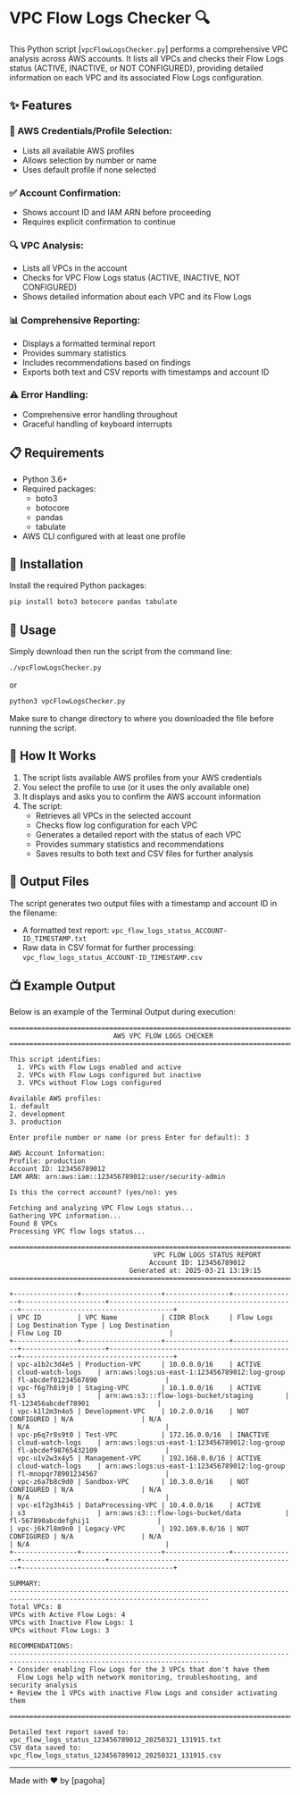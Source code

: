 # VPC Flow Logs Checker 🔍

This Python script [`vpcFlowLogsChecker.py`] performs a comprehensive VPC analysis across AWS accounts. It lists all VPCs and checks their Flow Logs status (ACTIVE, INACTIVE, or NOT CONFIGURED), providing detailed information on each VPC and its associated Flow Logs configuration.

## ✨ Features

### 🔐 AWS Credentials/Profile Selection:
- Lists all available AWS profiles
- Allows selection by number or name
- Uses default profile if none selected

### ✅ Account Confirmation:
- Shows account ID and IAM ARN before proceeding
- Requires explicit confirmation to continue

### 🔍 VPC Analysis:
- Lists all VPCs in the account
- Checks for VPC Flow Logs status (ACTIVE, INACTIVE, NOT CONFIGURED)
- Shows detailed information about each VPC and its Flow Logs

### 📊 Comprehensive Reporting:
- Displays a formatted terminal report
- Provides summary statistics
- Includes recommendations based on findings
- Exports both text and CSV reports with timestamps and account ID

### ⚠️ Error Handling:
- Comprehensive error handling throughout
- Graceful handling of keyboard interrupts

## 📋 Requirements

- Python 3.6+
- Required packages:
  - boto3
  - botocore
  - pandas
  - tabulate
- AWS CLI configured with at least one profile

## 🚀 Installation

Install the required Python packages:

```bash
pip install boto3 botocore pandas tabulate
```

## 📝 Usage

Simply download then run the script from the command line:

```bash
./vpcFlowLogsChecker.py
```
or
```bash
python3 vpcFlowLogsChecker.py
```

Make sure to change directory to where you downloaded the file before running the script.

## 🔄 How It Works

1. The script lists available AWS profiles from your AWS credentials
2. You select the profile to use (or it uses the only available one)
3. It displays and asks you to confirm the AWS account information
4. The script:
   - Retrieves all VPCs in the selected account
   - Checks flow log configuration for each VPC
   - Generates a detailed report with the status of each VPC
   - Provides summary statistics and recommendations
   - Saves results to both text and CSV files for further analysis

## 📂 Output Files

The script generates two output files with a timestamp and account ID in the filename:
- A formatted text report: `vpc_flow_logs_status_ACCOUNT-ID_TIMESTAMP.txt`
- Raw data in CSV format for further processing: `vpc_flow_logs_status_ACCOUNT-ID_TIMESTAMP.csv`

## 📺 Example Output

Below is an example of the Terminal Output during execution:
```
================================================================================
                          AWS VPC FLOW LOGS CHECKER                          
================================================================================

This script identifies:
  1. VPCs with Flow Logs enabled and active
  2. VPCs with Flow Logs configured but inactive
  3. VPCs without Flow Logs configured

Available AWS profiles:
1. default
2. development
3. production

Enter profile number or name (or press Enter for default): 3

AWS Account Information:
Profile: production
Account ID: 123456789012
IAM ARN: arn:aws:iam::123456789012:user/security-admin

Is this the correct account? (yes/no): yes

Fetching and analyzing VPC Flow Logs status...
Gathering VPC information...
Found 8 VPCs
Processing VPC flow logs status...

========================================================================================================
                                    VPC FLOW LOGS STATUS REPORT                                    
                                   Account ID: 123456789012                                   
                              Generated at: 2025-03-21 13:19:15                              
========================================================================================================

+----------------+--------------------+----------------+----------------+---------------------+-----------------------------------------------+--------------------------------------+
| VPC ID         | VPC Name           | CIDR Block     | Flow Logs      | Log Destination Type | Log Destination                              | Flow Log ID                           |
+----------------+--------------------+----------------+----------------+---------------------+-----------------------------------------------+--------------------------------------+
| vpc-a1b2c3d4e5 | Production-VPC     | 10.0.0.0/16    | ACTIVE         | cloud-watch-logs    | arn:aws:logs:us-east-1:123456789012:log-group | fl-abcdef01234567890                 |
| vpc-f6g7h8i9j0 | Staging-VPC        | 10.1.0.0/16    | ACTIVE         | s3                  | arn:aws:s3:::flow-logs-bucket/staging        | fl-123456abcdef78901                 |
| vpc-k1l2m3n4o5 | Development-VPC    | 10.2.0.0/16    | NOT CONFIGURED | N/A                 | N/A                                           | N/A                                  |
| vpc-p6q7r8s9t0 | Test-VPC           | 172.16.0.0/16  | INACTIVE       | cloud-watch-logs    | arn:aws:logs:us-east-1:123456789012:log-group | fl-abcdef98765432109                 |
| vpc-u1v2w3x4y5 | Management-VPC     | 192.168.0.0/16 | ACTIVE         | cloud-watch-logs    | arn:aws:logs:us-east-1:123456789012:log-group | fl-mnopqr78901234567                 |
| vpc-z6a7b8c9d0 | Sandbox-VPC        | 10.3.0.0/16    | NOT CONFIGURED | N/A                 | N/A                                           | N/A                                  |
| vpc-e1f2g3h4i5 | DataProcessing-VPC | 10.4.0.0/16    | ACTIVE         | s3                  | arn:aws:s3:::flow-logs-bucket/data           | fl-567890abcdefghij1                 |
| vpc-j6k7l8m9n0 | Legacy-VPC         | 192.169.0.0/16 | NOT CONFIGURED | N/A                 | N/A                                           | N/A                                  |
+----------------+--------------------+----------------+----------------+---------------------+-----------------------------------------------+--------------------------------------+

SUMMARY:
------------------------------------------------------------------------------------------------------------------------
Total VPCs: 8
VPCs with Active Flow Logs: 4
VPCs with Inactive Flow Logs: 1
VPCs without Flow Logs: 3

RECOMMENDATIONS:
------------------------------------------------------------------------------------------------------------------------
• Consider enabling Flow Logs for the 3 VPCs that don't have them
  Flow Logs help with network monitoring, troubleshooting, and security analysis
• Review the 1 VPCs with inactive Flow Logs and consider activating them

========================================================================================================

Detailed text report saved to: vpc_flow_logs_status_123456789012_20250321_131915.txt
CSV data saved to: vpc_flow_logs_status_123456789012_20250321_131915.csv
```

---

Made with ❤️ by [pagoha]
